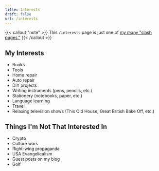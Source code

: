 ```yaml
---
title: Interests
draft: false
url: /interests
---
```

{{< callout "note" >}}
This `/interests` page is just one of [my many "slash pages."](/slashes)
{{< /callout >}}

## My Interests

- Books
- Tools
- Home repair
- Auto repair
- DIY projects
- Writing instruments (pens, pencils, etc.)
- Stationery (notebooks, paper, etc.)
- Language learning
- Travel
- Relaxing television shows (This Old House, Great British Bake Off, etc.)

## Things I'm Not That Interested In

- Crypto
- Culture wars
- Right-wing propaganda
- USA Evangelicalism
- Guest posts on my blog
- Golf

